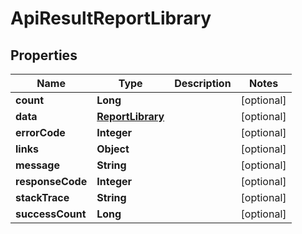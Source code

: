 
# ApiResultReportLibrary

## Properties
Name | Type | Description | Notes
------------ | ------------- | ------------- | -------------
**count** | **Long** |  |  [optional]
**data** | [**ReportLibrary**](ReportLibrary.md) |  |  [optional]
**errorCode** | **Integer** |  |  [optional]
**links** | **Object** |  |  [optional]
**message** | **String** |  |  [optional]
**responseCode** | **Integer** |  |  [optional]
**stackTrace** | **String** |  |  [optional]
**successCount** | **Long** |  |  [optional]



